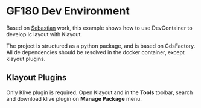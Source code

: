 # GF180 Dev Environment

Based on [Sebastian](https://github.com/P-coryan/gf180-automated-design) work, this 
example shows how to use DevContainer to develop ic layout with Klayout.

The project is structured as a python package, and is based on GdsFactory. All de dependencies
should be resolved in the docker container, except klayout plugins.

## Klayout Plugins

Only Klive plugin is required. Open Klayout and in the **Tools** toolbar, search and download 
klive plugin on **Manage Package** menu.